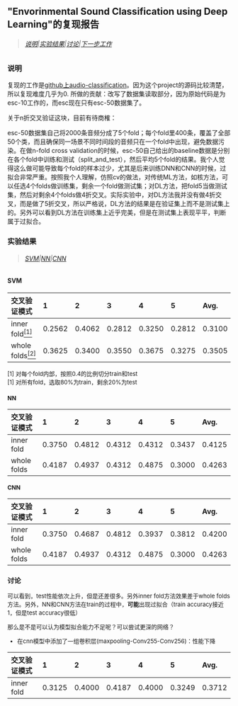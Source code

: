 ## "Envorinmental Sound Classification using Deep Learning"的复现报告

>###### [说明](#说明)|[实验结果](#实验结果)|[讨论](#讨论)|[下一步工作](#下一步工作)

### 说明

复现的工作是[github上audio-classification](https://github.com/mtobeiyf/audio-classification)。因为这个project的源码比较清楚，所以复现难度几乎为0. 所做的贡献：改写了数据集读取部分，因为原始代码是为esc-10工作的，而esc现在只有esc-50数据集了。

关于n折交叉验证这块，目前有待商榷：

esc-50数据集自己将2000条音频分成了5个fold；每个fold里400条，覆盖了全部50个类，而且确保同一场景不同时间段的音频只在一个fold中出现，避免数据污染。在做n-fold cross validation的时候，esc-50自己给出的baseline数据是分别在各个fold中训练和测试（split_and_test），然后平均5个fold的结果。我个人觉得这么做可能导致每个fold的样本过少，尤其是后来训练DNN和CNN的时候，过拟合非常严重。按照我个人理解，仿照cv的做法，对传统ML方法，如核方法，可以任选4个folds做训练集，剩余一个fold做测试集；对DL方法，把fold5当做测试集，然后对剩余4个folds做4折交叉。实际实验中，对DL方法我并没有做4折交叉，而是做了5折交叉，所以严格说，DL方法的结果是在验证集上而不是测试集上的。另外可以看到DL方法在训练集上近乎完美，但是在测试集上表现平平，判断属于过拟合。

### 实验结果

>###### [SVM](#SVM)|[NN](#NN)|[CNN](#CNN)

#### SVM

|交叉验证模式|1|2|3|4|5|Avg.|
|:--|:--|:--|:--|:--|:--|:--|
|inner fold[<sup>[1]</sup>](#ref_1)|0.2562|0.4062|0.2812|0.3250|0.2812|0.3100|
|whole folds[<sup>[2]</sup>](#ref_2)|0.3625|0.3400|0.3550|0.3675|0.3275|0.3505|

<font size=2><div id="ref_1"></div>
[1] 对每个fold内部，按照0.4的比例切分train和test
<font size=2><div id="ref_2"></div>
[1] 对所有fold，选取80%为train，剩余20%为test

#### NN

|交叉验证模式|1|2|3|4|5|Avg.|
|:--|:--|:--|:--|:--|:--|:--|
|inner fold|0.3750|0.4812|0.4312|0.4312|0.3437|0.4125|
|whole folds|0.4187|0.4937|0.4312|0.4875|0.3000|0.4263|

#### CNN

|交叉验证模式|1|2|3|4|5|Avg.|
|:--|:--|:--|:--|:--|:--|:--|
|inner fold|0.3750|0.4687|0.4812|0.3937|0.3812|0.4200|
|whole folds|0.4187|0.4937|0.4312|0.4875|0.3000|0.4263|

### 讨论

可以看到，test性能依次上升，但是还差很多。另外inner fold方法效果差于whole folds方法。另外，NN和CNN方法在train的过程中，**可能**出现过拟合（train accuracy接近1，但是test accuracy很低）

那么是不是可以认为模型拟合能力不足呢？可以尝试更深的网络？

- 在cnn模型中添加了一组卷积层(maxpooling-Conv255-Conv256)：性能下降

|交叉验证模式|1|2|3|4|5|Avg.|
|:--|:--|:--|:--|:--|:--|:--|
|inner fold|0.3125|0.4000|0.4187|0.4000|0.3249|0.3712|
